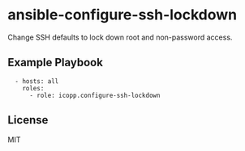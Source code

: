 # ansible-configure-ssh-lockdown

Change SSH defaults to lock down root and non-password access.

## Example Playbook

```
  - hosts: all
    roles:
      - role: icopp.configure-ssh-lockdown
```

## License

MIT
